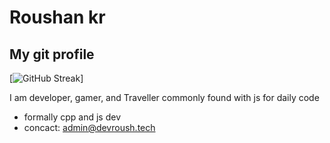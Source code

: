 # Roushan kr

## My git profile 

[![GitHub Streak](https://github-readme-streak-stats-tau-sooty.vercel.app?user=Roushan-kr&theme=radical)]

I am developer, gamer, and Traveller commonly found with js for daily code
- formally cpp and js dev
- concact: [admin@devroush.tech](mailto:admin@devroush.tech)
